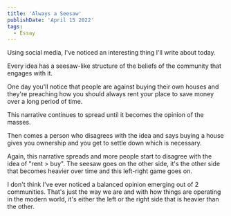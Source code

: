 ```yaml
---
title: 'Always a Seesaw'
publishDate: 'April 15 2022'
tags:
  - Essay
---
```


Using social media, I've noticed an interesting thing I'll write about today.

Every idea has a seesaw-like structure of the beliefs of the community that engages with it.

One day you'll notice that people are against buying their own houses and they're preaching how you should always rent your place to save money over a long period of time.

This narrative continues to spread until it becomes the opinion of the masses.

Then comes a person who disagrees with the idea and says buying a house gives you ownership and you get to settle down which is necessary.

Again, this narrative spreads and more people start to disagree with the idea of "rent > buy". The seesaw goes on the other side, it's the other side that becomes heavier over time and this left-right game goes on.

I don't think I've ever noticed a balanced opinion emerging out of 2 communities. That's just the way we are and with how things are operating in the modern world, it's either the left or the right side that is heavier than the other.

